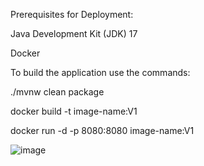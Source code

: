 Prerequisites for Deployment:

Java Development Kit (JDK) 17

Docker


To build the application use the commands:

./mvnw clean package

docker build -t image-name:V1

docker run -d -p 8080:8080  image-name:V1

![image](https://github.com/sahithyav9/Java-Springboot/assets/61227588/7b14ae97-a935-4be2-92f0-560395111bb7)
